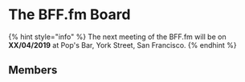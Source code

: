 # The BFF.fm Board

{% hint style="info" %}
The next meeting of the BFF.fm will be on **XX/04/2019** at Pop's Bar, York Street, San Francisco.
{% endhint %}

## Members



